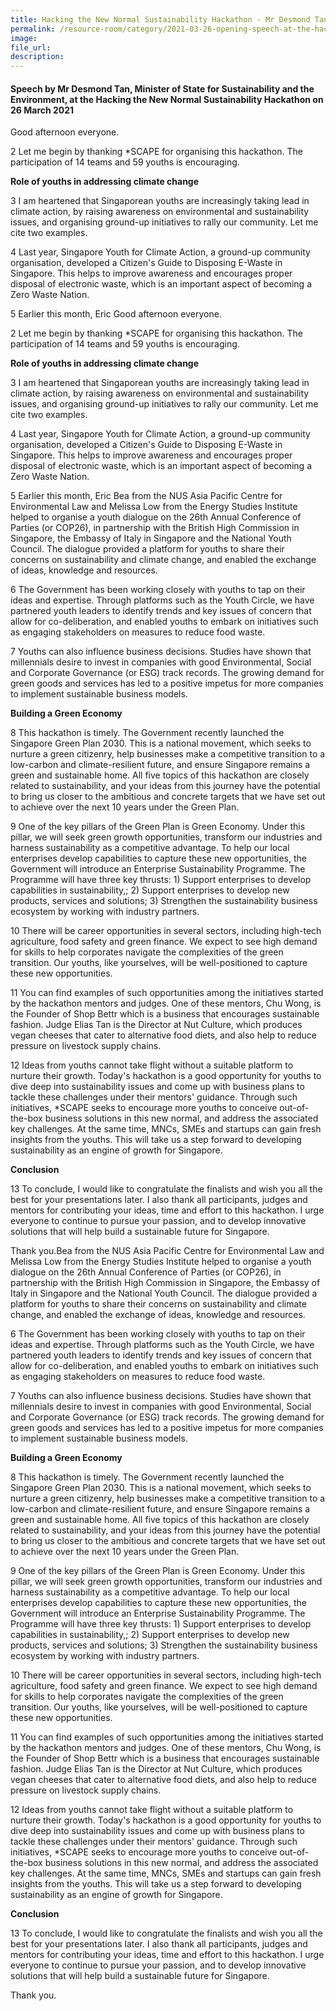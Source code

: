 ```yaml
---  
title: Hacking the New Normal Sustainability Hackathon - Mr Desmond Tan  
permalink: /resource-room/category/2021-03-26-opening-speech-at-the-hacking-the-new-normal-sustainability-hackathon/  
image:  
file_url:  
description:  
---  
```


#### Speech by Mr Desmond Tan, Minister of State for Sustainability and the Environment, at the Hacking the New Normal Sustainability Hackathon on 26 March 2021  

Good afternoon everyone.  

2 Let me begin by thanking \*SCAPE for organising this hackathon. The participation of 14 teams and 59 youths is encouraging.  

**Role of youths in addressing climate change**  

3 I am heartened that Singaporean youths are increasingly taking lead in climate action, by raising awareness on environmental and sustainability issues, and organising ground-up initiatives to rally our community. Let me cite two examples.  

4 Last year, Singapore Youth for Climate Action, a ground-up community organisation, developed a Citizen&#39;s Guide to Disposing E-Waste in Singapore. This helps to improve awareness and encourages proper disposal of electronic waste, which is an important aspect of becoming a Zero Waste Nation.  

5 Earlier this month, Eric Good afternoon everyone.

2 Let me begin by thanking \*SCAPE for organising this hackathon. The participation of 14 teams and 59 youths is encouraging.

**Role of youths in addressing climate change**

3 I am heartened that Singaporean youths are increasingly taking lead in climate action, by raising awareness on environmental and sustainability issues, and organising ground-up initiatives to rally our community. Let me cite two examples.

4 Last year, Singapore Youth for Climate Action, a ground-up community organisation, developed a Citizen&#39;s Guide to Disposing E-Waste in Singapore. This helps to improve awareness and encourages proper disposal of electronic waste, which is an important aspect of becoming a Zero Waste Nation.

5 Earlier this month, Eric Bea from the NUS Asia Pacific Centre for Environmental Law and Melissa Low from the Energy Studies Institute helped to organise a youth dialogue on the 26th Annual Conference of Parties (or COP26), in partnership with the British High Commission in Singapore, the Embassy of Italy in Singapore and the National Youth Council. The dialogue provided a platform for youths to share their concerns on sustainability and climate change, and enabled the exchange of ideas, knowledge and resources.

6 The Government has been working closely with youths to tap on their ideas and expertise. Through platforms such as the Youth Circle, we have partnered youth leaders to identify trends and key issues of concern that allow for co-deliberation, and enabled youths to embark on initiatives such as engaging stakeholders on measures to reduce food waste.

7 Youths can also influence business decisions. Studies have shown that millennials desire to invest in companies with good Environmental, Social and Corporate Governance (or ESG) track records. The growing demand for green goods and services has led to a positive impetus for more companies to implement sustainable business models.

**Building a Green Economy**

8 This hackathon is timely. The Government recently launched the Singapore Green Plan 2030. This is a national movement, which seeks to nurture a green citizenry, help businesses make a competitive transition to a low-carbon and climate-resilient future, and ensure Singapore remains a green and sustainable home. All five topics of this hackathon are closely related to sustainability, and your ideas from this journey have the potential to bring us closer to the ambitious and concrete targets that we have set out to achieve over the next 10 years under the Green Plan.

9 One of the key pillars of the Green Plan is Green Economy. Under this pillar, we will seek green growth opportunities, transform our industries and harness sustainability as a competitive advantage. To help our local enterprises develop capabilities to capture these new opportunities, the Government will introduce an Enterprise Sustainability Programme. The Programme will have three key thrusts: 1) Support enterprises to develop capabilities in sustainability,; 2) Support enterprises to develop new products, services and solutions; 3) Strengthen the sustainability business ecosystem by working with industry partners.

10 There will be career opportunities in several sectors, including high-tech agriculture, food safety and green finance. We expect to see high demand for skills to help corporates navigate the complexities of the green transition. Our youths, like yourselves, will be well-positioned to capture these new opportunities.

11 You can find examples of such opportunities among the initiatives started by the hackathon mentors and judges. One of these mentors, Chu Wong, is the Founder of Shop Bettr which is a business that encourages sustainable fashion. Judge Elias Tan is the Director at Nut Culture, which produces vegan cheeses that cater to alternative food diets, and also help to reduce pressure on livestock supply chains.

12 Ideas from youths cannot take flight without a suitable platform to nurture their growth. Today&#39;s hackathon is a good opportunity for youths to dive deep into sustainability issues and come up with business plans to tackle these challenges under their mentors&#39; guidance. Through such initiatives, \*SCAPE seeks to encourage more youths to conceive out-of-the-box business solutions in this new normal, and address the associated key challenges. At the same time, MNCs, SMEs and startups can gain fresh insights from the youths. This will take us a step forward to developing sustainability as an engine of growth for Singapore.

**Conclusion**

13 To conclude, I would like to congratulate the finalists and wish you all the best for your presentations later. I also thank all participants, judges and mentors for contributing your ideas, time and effort to this hackathon. I urge everyone to continue to pursue your passion, and to develop innovative solutions that will help build a sustainable future for Singapore.

Thank you.Bea from the NUS Asia Pacific Centre for Environmental Law and Melissa Low from the Energy Studies Institute helped to organise a youth dialogue on the 26th Annual Conference of Parties (or COP26), in partnership with the British High Commission in Singapore, the Embassy of Italy in Singapore and the National Youth Council. The dialogue provided a platform for youths to share their concerns on sustainability and climate change, and enabled the exchange of ideas, knowledge and resources.  

6 The Government has been working closely with youths to tap on their ideas and expertise. Through platforms such as the Youth Circle, we have partnered youth leaders to identify trends and key issues of concern that allow for co-deliberation, and enabled youths to embark on initiatives such as engaging stakeholders on measures to reduce food waste.  

7 Youths can also influence business decisions. Studies have shown that millennials desire to invest in companies with good Environmental, Social and Corporate Governance (or ESG) track records. The growing demand for green goods and services has led to a positive impetus for more companies to implement sustainable business models.  

**Building a Green Economy**  

8 This hackathon is timely. The Government recently launched the Singapore Green Plan 2030. This is a national movement, which seeks to nurture a green citizenry, help businesses make a competitive transition to a low-carbon and climate-resilient future, and ensure Singapore remains a green and sustainable home. All five topics of this hackathon are closely related to sustainability, and your ideas from this journey have the potential to bring us closer to the ambitious and concrete targets that we have set out to achieve over the next 10 years under the Green Plan.  

9 One of the key pillars of the Green Plan is Green Economy. Under this pillar, we will seek green growth opportunities, transform our industries and harness sustainability as a competitive advantage. To help our local enterprises develop capabilities to capture these new opportunities, the Government will introduce an Enterprise Sustainability Programme. The Programme will have three key thrusts: 1) Support enterprises to develop capabilities in sustainability,; 2) Support enterprises to develop new products, services and solutions; 3) Strengthen the sustainability business ecosystem by working with industry partners.  

10 There will be career opportunities in several sectors, including high-tech agriculture, food safety and green finance. We expect to see high demand for skills to help corporates navigate the complexities of the green transition. Our youths, like yourselves, will be well-positioned to capture these new opportunities.  

11 You can find examples of such opportunities among the initiatives started by the hackathon mentors and judges. One of these mentors, Chu Wong, is the Founder of Shop Bettr which is a business that encourages sustainable fashion. Judge Elias Tan is the Director at Nut Culture, which produces vegan cheeses that cater to alternative food diets, and also help to reduce pressure on livestock supply chains.  

12 Ideas from youths cannot take flight without a suitable platform to nurture their growth. Today&#39;s hackathon is a good opportunity for youths to dive deep into sustainability issues and come up with business plans to tackle these challenges under their mentors&#39; guidance. Through such initiatives, \*SCAPE seeks to encourage more youths to conceive out-of-the-box business solutions in this new normal, and address the associated key challenges. At the same time, MNCs, SMEs and startups can gain fresh insights from the youths. This will take us a step forward to developing sustainability as an engine of growth for Singapore.  

**Conclusion**  

13 To conclude, I would like to congratulate the finalists and wish you all the best for your presentations later. I also thank all participants, judges and mentors for contributing your ideas, time and effort to this hackathon. I urge everyone to continue to pursue your passion, and to develop innovative solutions that will help build a sustainable future for Singapore.  

Thank you.  

